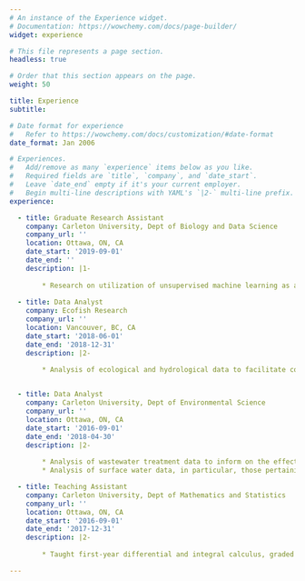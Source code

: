```yaml
---
# An instance of the Experience widget.
# Documentation: https://wowchemy.com/docs/page-builder/
widget: experience

# This file represents a page section.
headless: true

# Order that this section appears on the page.
weight: 50

title: Experience
subtitle:

# Date format for experience
#   Refer to https://wowchemy.com/docs/customization/#date-format
date_format: Jan 2006

# Experiences.
#   Add/remove as many `experience` items below as you like.
#   Required fields are `title`, `company`, and `date_start`.
#   Leave `date_end` empty if it's your current employer.
#   Begin multi-line descriptions with YAML's `|2-` multi-line prefix.
experience:

  - title: Graduate Research Assistant
    company: Carleton University, Dept of Biology and Data Science
    company_url: ''
    location: Ottawa, ON, CA
    date_start: '2019-09-01'
    date_end: ''
    description: |1-
        
        * Research on utilization of unsupervised machine learning as a tool to explore telemetry data, and subsequently behaviour. 
        
  - title: Data Analyst
    company: Ecofish Research
    company_url: ''
    location: Vancouver, BC, CA
    date_start: '2018-06-01'
    date_end: '2018-12-31'
    description: |2-
        
        * Analysis of ecological and hydrological data to facilitate commissioning of hydroelectric facilities, and additionally, development of summary reports. 


  - title: Data Analyst
    company: Carleton University, Dept of Environmental Science
    company_url: ''
    location: Ottawa, ON, CA
    date_start: '2016-09-01'
    date_end: '2018-04-30'
    description: |2-
    
        * Analysis of wastewater treatment data to inform on the effectiveness of removing microplastics from water prior to effluent release. 
        * Analysis of surface water data, in particular, those pertaining to the presence of cyanobacteria. A by product was a publication (here) in which we utilized leveraged signal processing method (Savitzky-Golay) and derivatives to improve spectrophotometric detection

  - title: Teaching Assistant
    company: Carleton University, Dept of Mathematics and Statistics
    company_url: ''
    location: Ottawa, ON, CA
    date_start: '2016-09-01'
    date_end: '2017-12-31'
    description: |2-
        
        * Taught first-year differential and integral calculus, graded assignments. Was nominated for the *Best Teaching Assistant* award, sadly didn't win

---
```

